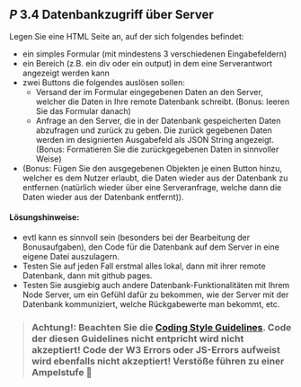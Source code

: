 ## _P_ **3.4** Datenbankzugriff über Server

Legen Sie eine HTML Seite an, auf der sich folgendes befindet:
- ein simples Formular (mit mindestens 3 verschiedenen Eingabefeldern)
- ein Bereich (z.B. ein div oder ein output) in dem eine Serverantwort angezeigt werden kann
- zwei Buttons die folgendes auslösen sollen:
  - Versand der im Formular eingegebenen Daten an den Server, welcher die Daten in Ihre remote Datenbank schreibt. (Bonus: leeren Sie das Formular danach)
  - Anfrage an den Server, die in der Datenbank gespeicherten Daten abzufragen und zurück zu geben. Die zurück gegebenen Daten werden im designierten Ausgabefeld als JSON String angezeigt. (Bonus: Formatieren Sie die zurückgegebenen Daten in sinnvoller Weise)
- (Bonus: Fügen Sie den ausgegebenen Objekten je einen Button hinzu, welcher es dem Nutzer erlaubt, die Daten wieder aus der Datenbank zu entfernen (natürlich wieder über eine Serveranfrage, welche dann die Daten wieder aus der Datenbank entfernt)).

#### Lösungshinweise:
- evtl kann es sinnvoll sein (besonders bei der Bearbeitung der Bonusaufgaben), den Code für die Datenbank auf dem Server in eine eigene Datei auszulagern.
- Testen Sie auf jeden Fall erstmal alles lokal, dann mit ihrer remote Datenbank, dann mit github pages.
- Testen Sie ausgiebig auch andere Datenbank-Funktionalitäten mit Ihrem Node Server, um ein Gefühl dafür zu bekommen, wie der Server mit der Datenbank kommuniziert, welche Rückgabewerte man bekommt, etc.

>### **Achtung!:** Beachten Sie die [<ins>Coding Style Guidelines</ins>](https://hs-furtwangen.github.io/GIS-WiSe-2020-2021/codingstyle/). Code der diesen Guidelines nicht entpricht wird nicht akzeptiert! Code der W3 Errors oder JS-Errors aufweist wird ebenfalls nicht akzeptiert! Verstöße führen zu einer Ampelstufe 🚦
